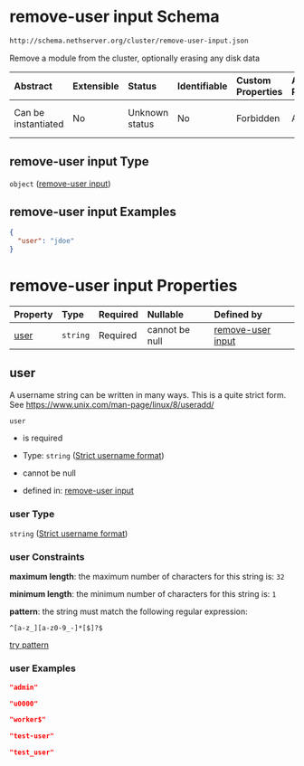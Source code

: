 # remove-user input Schema

```txt
http://schema.nethserver.org/cluster/remove-user-input.json
```

Remove a module from the cluster, optionally erasing any disk data

| Abstract            | Extensible | Status         | Identifiable | Custom Properties | Additional Properties | Access Restrictions | Defined In                                                                      |
| :------------------ | :--------- | :------------- | :----------- | :---------------- | :-------------------- | :------------------ | :------------------------------------------------------------------------------ |
| Can be instantiated | No         | Unknown status | No           | Forbidden         | Allowed               | none                | [remove-user-input.json](cluster/remove-user-input.json "open original schema") |

## remove-user input Type

`object` ([remove-user input](remove-user-input.md))

## remove-user input Examples

```json
{
  "user": "jdoe"
}
```

# remove-user input Properties

| Property      | Type     | Required | Nullable       | Defined by                                                                                                                                        |
| :------------ | :------- | :------- | :------------- | :------------------------------------------------------------------------------------------------------------------------------------------------ |
| [user](#user) | `string` | Required | cannot be null | [remove-user input](cluster-definitions-strict-username-format.md "http://schema.nethserver.org/cluster/remove-user-input.json#/properties/user") |

## user

A username string can be written in many ways. This is a quite strict form. See <https://www.unix.com/man-page/linux/8/useradd/>

`user`

*   is required

*   Type: `string` ([Strict username format](cluster-definitions-strict-username-format.md))

*   cannot be null

*   defined in: [remove-user input](cluster-definitions-strict-username-format.md "http://schema.nethserver.org/cluster/remove-user-input.json#/properties/user")

### user Type

`string` ([Strict username format](cluster-definitions-strict-username-format.md))

### user Constraints

**maximum length**: the maximum number of characters for this string is: `32`

**minimum length**: the minimum number of characters for this string is: `1`

**pattern**: the string must match the following regular expression:&#x20;

```regexp
^[a-z_][a-z0-9_-]*[$]?$
```

[try pattern](https://regexr.com/?expression=%5E%5Ba-z_%5D%5Ba-z0-9_-%5D*%5B%24%5D%3F%24 "try regular expression with regexr.com")

### user Examples

```json
"admin"
```

```json
"u0000"
```

```json
"worker$"
```

```json
"test-user"
```

```json
"test_user"
```
